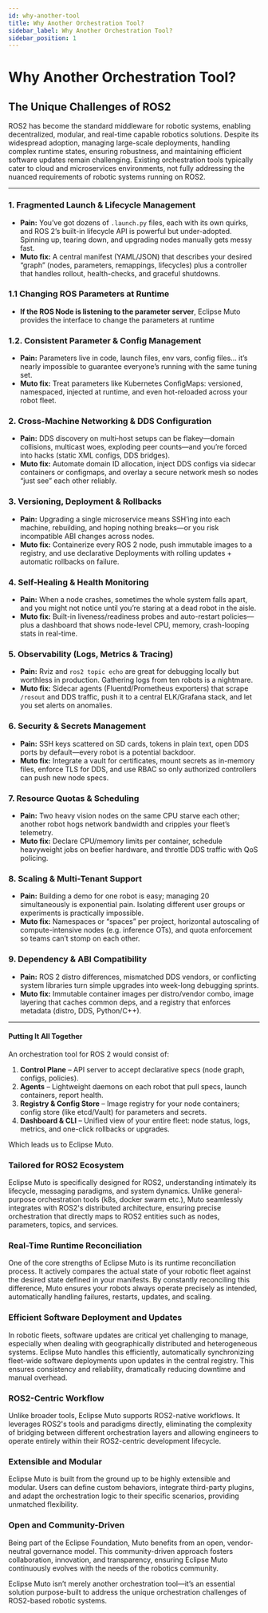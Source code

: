 ```yaml
---
id: why-another-tool
title: Why Another Orchestration Tool?
sidebar_label: Why Another Orchestration Tool?
sidebar_position: 1
---
```



# Why Another Orchestration Tool?

## The Unique Challenges of ROS2

ROS2 has become the standard middleware for robotic systems, enabling decentralized, modular, and real-time capable robotics solutions. Despite its widespread adoption, managing large-scale deployments, handling complex runtime states, ensuring robustness, and maintaining efficient software updates remain challenging. Existing orchestration tools typically cater to cloud and microservices environments, not fully addressing the nuanced requirements of robotic systems running on ROS2.


---

### 1. Fragmented Launch & Lifecycle Management

* **Pain:** You’ve got dozens of `.launch.py` files, each with its own quirks, and ROS 2’s built-in lifecycle API is powerful but under-adopted. Spinning up, tearing down, and upgrading nodes manually gets messy fast.
* **Muto fix:** A central manifest (YAML/JSON) that describes your desired “graph” (nodes, parameters, remappings, lifecycles) plus a controller that handles rollout, health-checks, and graceful shutdowns.

### 1.1 Changing ROS Parameters at Runtime
* **If the ROS Node is listening to the parameter server**, Eclipse Muto provides the interface to change the parameters at runtime


### 1.2. Consistent Parameter & Config Management

* **Pain:** Parameters live in code, launch files, env vars, config files… it’s nearly impossible to guarantee everyone’s running with the same tuning set.
* **Muto fix:** Treat parameters like Kubernetes ConfigMaps: versioned, namespaced, injected at runtime, and even hot-reloaded across your robot fleet.

### 2. Cross-Machine Networking & DDS Configuration

* **Pain:** DDS discovery on multi‐host setups can be flakey—domain collisions, multicast woes, exploding peer counts—and you’re forced into hacks (static XML configs, DDS bridges).
* **Muto fix:** Automate domain ID allocation, inject DDS configs via sidecar containers or configmaps, and overlay a secure network mesh so nodes “just see” each other reliably.

### 3. Versioning, Deployment & Rollbacks

* **Pain:** Upgrading a single microservice means SSH’ing into each machine, rebuilding, and hoping nothing breaks—or you risk incompatible ABI changes across nodes.
* **Muto fix:** Containerize every ROS 2 node, push immutable images to a registry, and use declarative Deployments with rolling updates + automatic rollbacks on failure.

### 4. Self-Healing & Health Monitoring

* **Pain:** When a node crashes, sometimes the whole system falls apart, and you might not notice until you’re staring at a dead robot in the aisle.
* **Muto fix:** Built-in liveness/readiness probes and auto-restart policies—plus a dashboard that shows node-level CPU, memory, crash-looping stats in real-time.

### 5. Observability (Logs, Metrics & Tracing)

* **Pain:** Rviz and `ros2 topic echo` are great for debugging locally but worthless in production. Gathering logs from ten robots is a nightmare.
* **Muto fix:** Sidecar agents (Fluentd/Prometheus exporters) that scrape `/rosout` and DDS traffic, push it to a central ELK/Grafana stack, and let you set alerts on anomalies.

### 6. Security & Secrets Management

* **Pain:** SSH keys scattered on SD cards, tokens in plain text, open DDS ports by default—every robot is a potential backdoor.
* **Muto fix:** Integrate a vault for certificates, mount secrets as in-memory files, enforce TLS for DDS, and use RBAC so only authorized controllers can push new node specs.

### 7. Resource Quotas & Scheduling

* **Pain:** Two heavy vision nodes on the same CPU starve each other; another robot hogs network bandwidth and cripples your fleet’s telemetry.
* **Muto fix:** Declare CPU/memory limits per container, schedule heavyweight jobs on beefier hardware, and throttle DDS traffic with QoS policing.

### 8. Scaling & Multi-Tenant Support

* **Pain:** Building a demo for one robot is easy; managing 20 simultaneously is exponential pain. Isolating different user groups or experiments is practically impossible.
* **Muto fix:** Namespaces or “spaces” per project, horizontal autoscaling of compute-intensive nodes (e.g. inference OTs), and quota enforcement so teams can’t stomp on each other.

### 9. Dependency & ABI Compatibility

* **Pain:** ROS 2 distro differences, mismatched DDS vendors, or conflicting system libraries turn simple upgrades into week-long debugging sprints.
* **Muto fix:** Immutable container images per distro/vendor combo, image layering that caches common deps, and a registry that enforces metadata (distro, DDS, Python/C++).

---

#### Putting It All Together

An orchestration tool for ROS 2 would consist of:

1. **Control Plane** – API server to accept declarative specs (node graph, configs, policies).
2. **Agents** – Lightweight daemons on each robot that pull specs, launch containers, report health.
3. **Registry & Config Store** – Image registry for your node containers; config store (like etcd/Vault) for parameters and secrets.
4. **Dashboard & CLI** – Unified view of your entire fleet: node status, logs, metrics, and one-click rollbacks or upgrades.

Which leads us to Eclipse Muto.

### Tailored for ROS2 Ecosystem

Eclipse Muto is specifically designed for ROS2, understanding intimately its lifecycle, messaging paradigms, and system dynamics. Unlike general-purpose orchestration tools (k8s, docker swarm etc.), Muto seamlessly integrates with ROS2's distributed architecture, ensuring precise orchestration that directly maps to ROS2 entities such as nodes, parameters, topics, and services.

### Real-Time Runtime Reconciliation

One of the core strengths of Eclipse Muto is its runtime reconciliation process. It actively compares the actual state of your robotic fleet against the desired state defined in your manifests. By constantly reconciling this difference, Muto ensures your robots always operate precisely as intended, automatically handling failures, restarts, updates, and scaling.

### Efficient Software Deployment and Updates

In robotic fleets, software updates are critical yet challenging to manage, especially when dealing with geographically distributed and heterogeneous systems. Eclipse Muto handles this efficiently, automatically synchronizing fleet-wide software deployments upon updates in the central registry. This ensures consistency and reliability, dramatically reducing downtime and manual overhead.

### ROS2-Centric Workflow

Unlike broader tools, Eclipse Muto supports ROS2-native workflows. It leverages ROS2's tools and paradigms directly, eliminating the complexity of bridging between different orchestration layers and allowing engineers to operate entirely within their ROS2-centric development lifecycle.

### Extensible and Modular

Eclipse Muto is built from the ground up to be highly extensible and modular. Users can define custom behaviors, integrate third-party plugins, and adapt the orchestration logic to their specific scenarios, providing unmatched flexibility.

### Open and Community-Driven

Being part of the Eclipse Foundation, Muto benefits from an open, vendor-neutral governance model. This community-driven approach fosters collaboration, innovation, and transparency, ensuring Eclipse Muto continuously evolves with the needs of the robotics community.

Eclipse Muto isn’t merely another orchestration tool—it’s an essential solution purpose-built to address the unique orchestration challenges of ROS2-based robotic systems.

